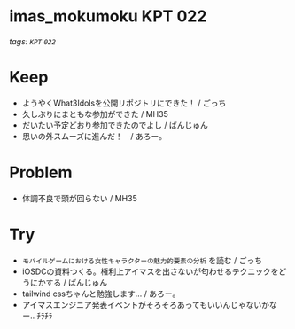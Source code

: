 # imas_mokumoku KPT 022

###### tags: `KPT` `022`

# Keep

- ようやくWhat3Idolsを公開リポジトリにできた！ / ごっち
- 久しぶりにまともな参加ができた / MH35
- だいたい予定どおり参加できたのでよし / ばんじゅん
- 思いの外スムーズに進んだ！　/ あろー。

# Problem

- 体調不良で頭が回らない / MH35

# Try

- `モバイルゲームにおける女性キャラクターの魅力的要素の分析` を読む / ごっち
- iOSDCの資料つくる。権利上アイマスを出さないが匂わせるテクニックをどうにかする / ばんじゅん
- tailwind cssちゃんと勉強します... / あろー。
- アイマスエンジニア発表イベントがそろそろあってもいいんじゃないかなー.. ﾁﾗﾁﾗ
